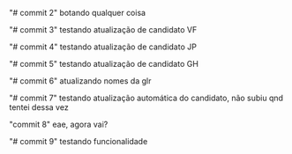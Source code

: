 "# commit 2" 
botando qualquer coisa

"# commit 3"
testando atualização de candidato VF

"# commit 4"
testando atualização de candidato JP

"# commit 5"
testando atualização de candidato GH

"# commit 6"
atualizando nomes da glr

"# commit 7"
testando atualização automática do candidato, não subiu qnd tentei dessa vez

"commit 8"
eae, agora vai?

"# commit 9"
testando funcionalidade